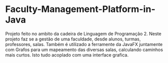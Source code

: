 # Faculty-Management-Platform-in-Java
Projeto feito no ambito da cadeira de Linguagem de Programação 2.
Neste projeto faz se a gestão de uma faculdade, desde alunos, turmas, professores, salas. Também é utilizado a ferramente da JavaFX juntamente com Grafos para um mapeamento 
das diversas salas, calculando caminhos mais curtos. Isto tudo acoplado com uma interface grafica.
